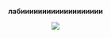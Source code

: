 <p align="center"><b>лабиииииииииииииииииии</b></p>
<p align="center"><img src="https://i.ibb.co/YN04H68/u-M61-ONFj-N5w.jpg"></p>
